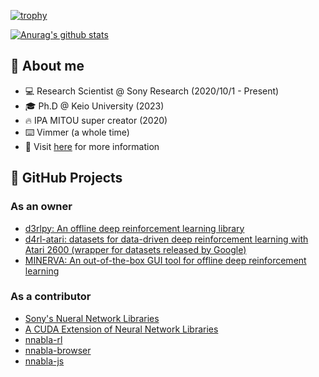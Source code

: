 [![trophy](https://github-profile-trophy.vercel.app/?username=takuseno)](https://github.com/ryo-ma/github-profile-trophy)

[![Anurag's github stats](https://github-readme-stats.vercel.app/api?username=takuseno&include_all_commits=true&show_icons=true&count_private=true)](https://github.com/anuraghazra/github-readme-stats)

## :book: About me
- :computer: Research Scientist @ Sony Research (2020/10/1 - Present)
- :mortar_board: Ph.D @ Keio University (2023)
- :fire: IPA MITOU super creator (2020)
- :keyboard: Vimmer (a whole time)
- :eyes: Visit [here](https://takuseno.github.io) for more information

## :rocket: GitHub Projects
### As an owner
- [d3rlpy: An offline deep reinforcement learning library](https://github.com/takuseno/d3rlpy)
- [d4rl-atari: datasets for data-driven deep reinforcement learning with Atari 2600 (wrapper for datasets released by Google)](https://github.com/takuseno/d4rl-atari)
- [MINERVA: An out-of-the-box GUI tool for offline deep reinforcement learning](https://github.com/takuseno/minerva)

### As a contributor
- [Sony's Nueral Network Libraries](https://github.com/sony/nnabla)
- [A CUDA Extension of Neural Network Libraries](https://github.com/sony/nnabla-ext-cuda)
- [nnabla-rl](https://github.com/sony/nnabla-rl)
- [nnabla-browser](https://github.com/sony/nnabla-browser)
- [nnabla-js](https://github.com/sony/nnabla-js)
